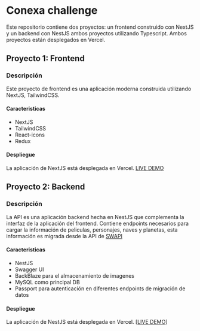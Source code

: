 # Conexa challenge
Este repositorio contiene dos proyectos: un frontend construido con NextJS y un backend con NestJS ambos proyectos utilizando Typescript. Ambos proyectos están desplegados en Vercel.

## Proyecto 1: Frontend
### Descripción
Este proyecto de frontend es una aplicación moderna construida utilizando NextJS, TailwindCSS.
#### Caracteristicas

- NextJS
- TailwindCSS
- React-icons
- Redux

#### Despliegue

La aplicación de NextJS está desplegada en Vercel. [LIVE DEMO](https://conexa-challenge-7i4n.vercel.app/)

## Proyecto 2: Backend
### Descripción
La API es una aplicación backend hecha en NestJS que complementa la interfaz de la aplicación del frontend. Contiene endpoints necesarios para cargar la información de peliculas, personajes, naves y planetas, esta información es migrada desde la API de [SWAPI](https://swapi.dev/)

#### Caracteristicas

- NestJS
- Swagger UI
- BackBlaze para el almacenamiento de imagenes
- MySQL como principal DB
- Passport para autenticación en diferentes endpoints de migración de datos

#### Despliegue

La aplicación de NestJS está desplegada en Vercel. [[LIVE DEMO](https://conexa-challenge-7i4n.vercel.app/)]
